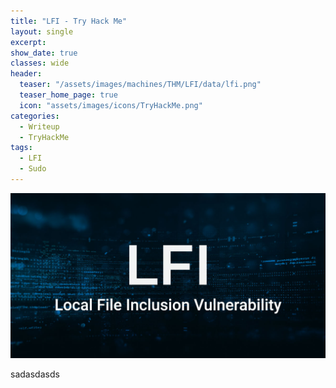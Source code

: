 ```yaml
---
title: "LFI - Try Hack Me"
layout: single
excerpt:
show_date: true
classes: wide
header:
  teaser: "/assets/images/machines/THM/LFI/data/lfi.png"
  teaser_home_page: true
  icon: "assets/images/icons/TryHackMe.png"
categories:
  - Writeup
  - TryHackMe
tags:
  - LFI
  - Sudo
---
```


<p align="center">
<img src="/assets/images/machines/THM/LFI/data/LFI.png">
</p>

sadasdasds
